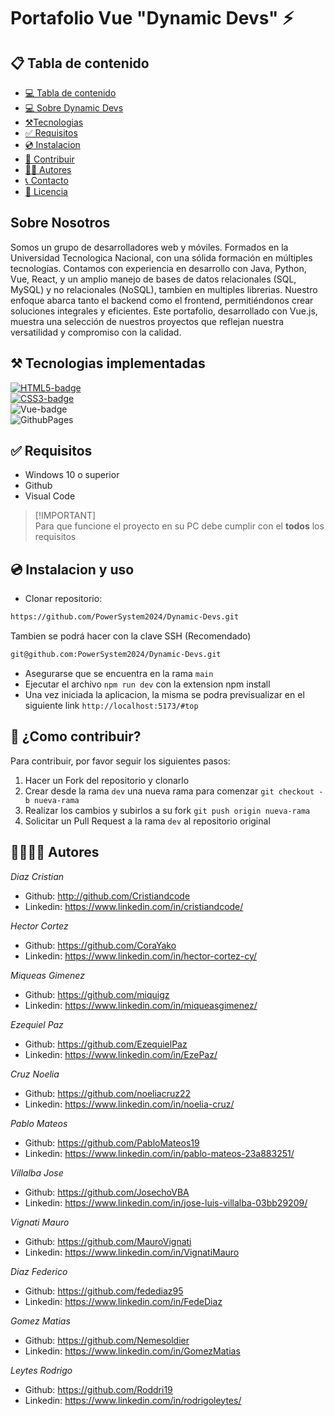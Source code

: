 # Portafolio Vue "Dynamic Devs" ⚡ 

## 📋 Tabla de contenido
<!----Control mas espacio para seleccionar categoria en el parentesis---->
- [💻 Tabla de contenido](#📋-tabla-de-contenido)
- [💻 Sobre Dynamic Devs](#💻-Dynamic-Devs)
- [⚒️Tecnologias](#⚒️-tecnologias-implementadas)
- [✅ Requisitos](#✅-requisitos)
- [💿 Instalacion](#💿-instalacion-y-uso)
- [🤝 Contribuir](#🤝-como-contribuir)
- [👨‍💻 Autores](#👨‍💻👩‍💻-autores)
- [📞 Contacto](#📞-contactanos)
- [📄 Licencia](#📄-licencia)

## Sobre Nosotros

<p>Somos un grupo de desarrolladores web y móviles. Formados en la Universidad Tecnologica Nacional, con una sólida formación en múltiples tecnologías. Contamos con experiencia en desarrollo con Java, Python, Vue, React, y un amplio manejo de bases de datos relacionales (SQL, MySQL) y no relacionales (NoSQL), tambien en multiples librerias. Nuestro enfoque abarca tanto el backend como el frontend, permitiéndonos crear soluciones integrales y eficientes. Este portafolio, desarrollado con Vue.js, muestra una selección de nuestros proyectos que reflejan nuestra versatilidad y compromiso con la calidad.</p>

## ⚒️ Tecnologias implementadas


[![HTML5-badge]][HTML-url] <br>
[![CSS3-badge]][CSS3-url] <br>
![Vue-badge](https://img.shields.io/badge/vue.js-%2335495e.svg?style=for-the-badge&logo=vuedotjs&logoColor=%234FC08D) <br>
![GithubPages](https://img.shields.io/badge/github%20pages-121013?style=for-the-badge&logo=github&logoColor=white) 

## ✅ Requisitos

- Windows 10 o superior
- Github
- Visual Code

> [!IMPORTANT] <br>
> Para que funcione el proyecto en su PC debe cumplir con el **todos** los requisitos

## 💿 Instalacion y uso

- Clonar repositorio:

```bash
https://github.com/PowerSystem2024/Dynamic-Devs.git
```
Tambien se podrá hacer con la clave SSH (Recomendado)
```bash
git@github.com:PowerSystem2024/Dynamic-Devs.git
```

- Asegurarse que se encuentra en la rama `main`
- Ejecutar el archivo `npm run dev` con la extension npm install
- Una vez iniciada la aplicacion, la misma se podra previsualizar en el siguiente link `http://localhost:5173/#top`

## 🤝 ¿Como contribuir?

Para contribuir, por favor seguir los siguientes pasos:

1. Hacer un Fork del repositorio y clonarlo
2. Crear desde la rama `dev` una nueva rama para comenzar `git checkout -b nueva-rama`
3. Realizar los cambios y subirlos a su fork `git push origin nueva-rama`
4. Solicitar un Pull Request a la rama `dev` al repositorio original

## 👨‍💻👩‍💻 Autores

_Diaz Cristian_

- Github: http://github.com/Cristiandcode
- Linkedin: https://www.linkedin.com/in/cristiandcode/

_Hector Cortez_
- Github: https://github.com/CoraYako
- Linkedin: https://www.linkedin.com/in/hector-cortez-cy/

_Miqueas Gimenez_

- Github: https://github.com/miquigz
- Linkedin: https://www.linkedin.com/in/miqueasgimenez/

_Ezequiel Paz_

- Github: https://github.com/EzequielPaz
- Linkedin: https://www.linkedin.com/in/EzePaz/

_Cruz Noelia_

- Github: https://github.com/noeliacruz22
- Linkedin: https://www.linkedin.com/in/noelia-cruz/

_Pablo Mateos_

- Github: https://github.com/PabloMateos19
- Linkedin: https://www.linkedin.com/in/pablo-mateos-23a883251/

_Villalba Jose_

- Github: https://github.com/JosechoVBA
- Linkedin: https://www.linkedin.com/in/jose-luis-villalba-03bb29209/

_Vignati Mauro_

- Github: https://github.com/MauroVignati
- Linkedin: https://www.linkedin.com/in/VignatiMauro

_Diaz Federico_

- Github: https://github.com/fedediaz95
- Linkedin: https://www.linkedin.com/in/FedeDiaz

_Gomez Matias_

- Github: https://github.com/Nemesoldier
- Linkedin: https://www.linkedin.com/in/GomezMatias

_Leytes Rodrigo_

- Github: https://github.com/Roddri19
- Linkedin: https://www.linkedin.com/in/rodrigoleytes/

























<!---Markdown links & images--->

[HTML5-badge]:https://img.shields.io/badge/HTML5-E34F26?style=for-the-badge&logo=html5&logoColor=white
[HTML-url]:http://html.com/tags/
[CSS3-badge]:https://img.shields.io/badge/CSS3-1572B6?style=for-the-badge&logo=css3&logoColor=white
[CSS3-url]:https://www.w3.org/Style/CSS/
